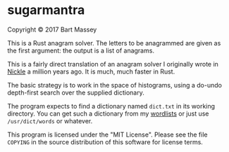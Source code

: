 # sugarmantra
Copyright © 2017 Bart Massey

This is a Rust anagram solver. The letters to be anagrammed
are given as the first argument: the output is a list of
anagrams.

This is a fairly direct translation of an anagram solver I
originally wrote in [Nickle](http://nickle.org) a million
years ago. It is much, much faster in Rust.

The basic strategy is to work in the space of histograms,
using a do-undo depth-first search over the supplied
dictionary.

The program expects to find a dictionary named `dict.txt` in
its working directory. You can get such a dictionary from my
[wordlists](http://github.com/BartMassey/wordlists) or just
use `/usr/dict/words` or whatever.

This program is licensed under the "MIT License". Please see
the file `COPYING` in the source distribution of this software
for license terms.
